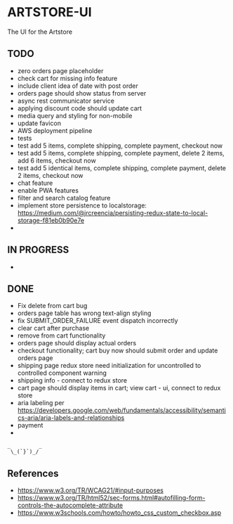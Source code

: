# ARTSTORE-UI
The UI for the Artstore


## TODO
* zero orders page placeholder
* check cart for missing info feature
* include client idea of date with post order
* orders page should show status from server
* async rest communicator service
* applying discount code should update cart
* media query and styling for non-mobile
* update favicon
* AWS deployment pipeline
* tests
* test add 5 items, complete shipping, complete payment, checkout now
* test add 5 items, complete shipping, complete payment, delete 2 items, add 6 items, checkout now
* test add 5 identical items, complete shipping, complete payment, delete 2 items, checkout now
* chat feature
* enable PWA features
* filter and search catalog feature
* implement store persistence to localstorage: https://medium.com/@jrcreencia/persisting-redux-state-to-local-storage-f81eb0b90e7e
*


## IN PROGRESS
* 


## DONE
* Fix delete from cart bug
* orders page table has wrong text-align styling
* fix SUBMIT_ORDER_FAILURE event dispatch incorrectly
* clear cart after purchase
* remove from cart functionality
* orders page should display actual orders
* checkout functionality; cart buy now should submit order and update orders page
* shipping page redux store need initialization for uncontrolled to controlled component warning
* shipping info - connect to redux store
* cart page should display items in cart; view cart - ui, connect to redux store
* aria labeling per https://developers.google.com/web/fundamentals/accessibility/semantics-aria/aria-labels-and-relationships
* payment
* 



    _         _
     \_(`}`)_/


## References
* https://www.w3.org/TR/WCAG21/#input-purposes
* https://www.w3.org/TR/html52/sec-forms.html#autofilling-form-controls-the-autocomplete-attribute
* https://www.w3schools.com/howto/howto_css_custom_checkbox.asp
